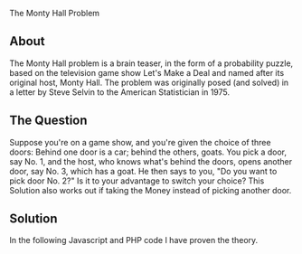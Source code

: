  The Monty Hall Problem

  About
  -----

   The Monty Hall problem is a brain teaser, in the form of a probability puzzle, based on the television game show Let's Make a Deal and named after its original host, Monty Hall.
   The problem was originally posed (and solved) in a letter by Steve Selvin to the American Statistician in 1975.

   The Question
   ------------
   Suppose you're on a game show, and you're given the choice of three doors:
   Behind one door is a car;
   behind the others, goats. You pick a door, say No. 1, and the host, who knows what's behind the doors,
   opens another door, say No. 3, which has a goat.
   He then says to you, "Do you want to pick door No. 2?" Is it to your advantage to switch your choice?
   This Solution also works out if taking the Money instead of picking another door.


  Solution
  --------

  In the following Javascript and PHP code I have proven the theory.


